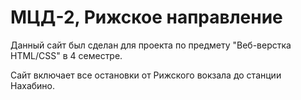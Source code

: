 # МЦД-2, Рижское направление

Данный сайт был сделан для проекта по предмету "Веб-верстка HTML/CSS" в 4 семестре.

Сайт включает все остановки от Рижского вокзала до станции Нахабино.
